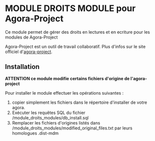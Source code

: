 MODULE DROITS MODULE pour Agora-Project
=======================================

Ce module permet de gérer des droits en lectures et en ecriture pour les modules de Agora-Project

Agora-Project est un outil de travail collaboratif. Plus d'infos sur le site officiel d'[agora-project](http://www.agora-project.net/).

Installation
------------

**ATTENTION ce module modifie certains fichiers d'origine de l'agora-project**

Pour installer le module effectuer les opérations suivantes :
1. copier simplement les fichiers dans le répertoire d'installer de votre agora.
2. Exécuter les requêtes SQL du fichier /module_droits_modules/db_install.sql
3. Remplacer les fichiers d'origines listés dans /module_droits_modules/modified_original_files.txt par leurs homologues .dist-mdm
